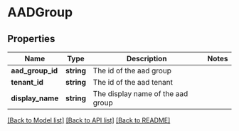 # AADGroup

## Properties
Name | Type | Description | Notes
------------ | ------------- | ------------- | -------------
**aad_group_id** | **string** | The id of the aad group | 
**tenant_id** | **string** | The id of the aad tenant | 
**display_name** | **string** | The display name of the aad group | 

[[Back to Model list]](../README.md#documentation-for-models) [[Back to API list]](../README.md#documentation-for-api-endpoints) [[Back to README]](../README.md)


